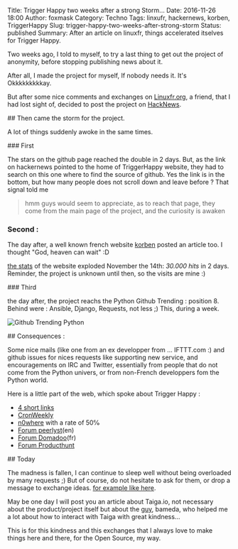 Title: Trigger Happy two weeks after a strong Storm...
Date: 2016-11-26 18:00
Author: foxmask
Category: Techno
Tags: linxufr, hackernews, korben, TriggerHappy
Slug: trigger-happy-two-weeks-after-strong-storm
Status: published
Summary: After an article on linuxfr, things accelerated itselves for Trigger Happy.

Two weeks ago, I told to myself, to try a last thing to get out the project of anonymity, before stopping publishing news about it.

After all, I made the project for myself, If nobody needs it. It's Okkkkkkkkkay.

But after some nice comments and exchanges on [Linuxfr.org](http://linuxfr.org/news/trigger-happy-une-passerelle-entre-vos-services-internet), a friend, that I had lost sight of, decided to post the project on [HackNews](https://news.ycombinator.com/item?id=12945221).

## Then came the storm for the project.

A lot of things suddenly awoke in the same times.

### First 

The stars on the github page reached the double in 2 days. But, as the link on hackernews pointed to the home of TriggerHappy website, they had to search on this one where to find the source of github.
Yes the link is in the bottom, but how many people does not scroll down and leave before ? 
That signal told me 

> hmm guys would seem to appreciate, as to reach that page, they come from the main page of the project, and the curiosity is awaken

### Second : 

The day after, a well known french website [korben](http://korben.info/trigger-happy-clone-libre-difttt.html) posted an article too. I thought "God, heaven can wait" :D

[the stats](https://trigger-happy.eu/static/report.html) of the website exploded November the 14th: *30.000 hits* in 2 days. Reminder, the project is unknown until then, so the visits are mine :)

### Third

the day after, the project reachs the Python Github Trending : position 8. Behind were : Ansible, Django, Requests, not less ;) This, during a week. 

![Github Trending Python](https://foxmask.trigger-happy.eu/static/trigger_happy_trending_python.png)

## Consequences : 

Some nice mails (like one from an ex developper from ... IFTTT.com :) and github issues for nices requests like supporting new service, and encouragements on IRC and Twitter, essentially from people that do not come from the Python univers, or from non-French developpers fom the Python world.

Here is a little part of the web, which spoke about Trigger Happy :

* [4 short links](https://www.oreilly.com/ideas/four-short-links-17-november-2016)
* [CronWeekly](https://www.cronweekly.com/issue-55/)
* [n0where](https://n0where.net/open-source-ifttt-clone-trigger-happy/) with a rate of 50℅
* [Forum peerlyst](https://www.peerlyst.com/posts/open-source-ifttt-clone-trigger-happy-cyberpunk?trk=post_page_more_posts_by_author)(en)
* [Forum Domadoo](https://community.domadoo.com/t/heberger-son-propre-ifttt-open-source/817)(fr)
* [Forum Producthunt](https://www.producthunt.com/posts/triggerhappy)

## Today

The madness is fallen, I can continue to sleep well without being overloaded by many requests ;)
But of course, do not hesitate to ask for them, or drop a message to exchange ideas.
[for example like here](https://github.com/foxmask/django-th/issues/155).

May be one day I will post you an article about Taiga.io, not necessary about the product/project itself but about the [guy](https://github.com/bameda), bameda, who helped me a lot about how to interact with Taiga with great kindness...

This is for this kindness and this exchanges that I always love to make things here and there, for the Open Source, my way.
